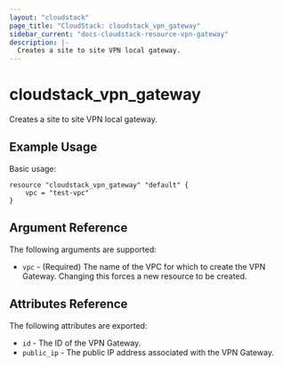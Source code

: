 ```yaml
---
layout: "cloudstack"
page_title: "CloudStack: cloudstack_vpn_gateway"
sidebar_current: "docs-cloudstack-resource-vpn-gateway"
description: |-
  Creates a site to site VPN local gateway.
---
```


# cloudstack\_vpn\_gateway

Creates a site to site VPN local gateway.

## Example Usage

Basic usage:

```
resource "cloudstack_vpn_gateway" "default" {
    vpc = "test-vpc"
}
```

## Argument Reference

The following arguments are supported:

* `vpc` - (Required) The name of the VPC for which to create the VPN Gateway.
    Changing this forces a new resource to be created.

## Attributes Reference

The following attributes are exported:

* `id` - The ID of the VPN Gateway.
* `public_ip` - The public IP address associated with the VPN Gateway.
